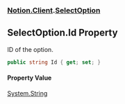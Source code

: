 ### [Notion.Client](Notion.Client.md 'Notion.Client').[SelectOption](Notion.Client.SelectOption.md 'Notion.Client.SelectOption')

## SelectOption.Id Property

ID of the option.

```csharp
public string Id { get; set; }
```

#### Property Value
[System.String](https://docs.microsoft.com/en-us/dotnet/api/System.String 'System.String')